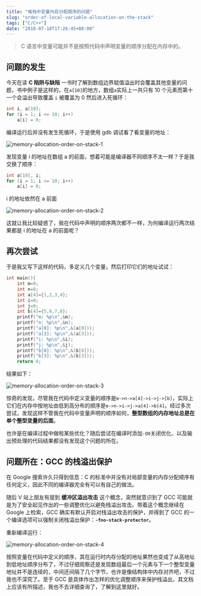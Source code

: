 ```yaml
---
title: "堆栈中变量内存分配顺序的问题"
slug: "order-of-local-variable-allocation-on-the-stack"
tags: ["C/C++"]
date: "2018-07-18T17:26:45+08:00"
---
```


> C 语言中变量可能并不是按照代码中声明变量的顺序分配在内存中的。

## 问题的发生

今天在读 **C 陷阱与缺陷** 一书时了解到数组边界赋值溢出时会覆盖其他变量的问题，书中例子是这样的，在`a[10]`的地方，数组`a`实际上一共只有 10 个元素而第十一个会溢出导致覆盖 `i` 被覆盖为 0 然后进入死循环：

```c
int i, a[10];
for (i = 1; i <= 10; i++)
    a[i] = 0;
```

编译运行后并没有发生死循环，于是使用 gdb 调试看了看变量的地址：

![memory-allocation-order-on-stack-1](https://i.loli.net/2021/10/15/rUiCATgxXdsFQ7L.jpg)

发现变量 i 的地址在数组 a 的前面，想着可能是编译器不同顺序不太一样？于是我交换了顺序：

```c
int a[10], i;
for (i = 1; i <= 10; i++)
    a[i] = 0;
```

i 的地址依然在 a 前面

![memory-allocation-order-on-stack-2](https://i.loli.net/2021/10/15/gBt8rhj6cPmwGkf.jpg)

这就让我比较疑惑了，我在代码中声明的顺序两次都不一样，为何编译运行两次结果都是 i 的地址在 a 的前面呢？

## 再次尝试

于是我又写下这样的代码，多定义几个变量，然后打印它们的地址试试：

```c
int main(){
    int m=0;
    int n=0;
    int a[4]={1,2,3,4};
    int i=0;
    int j=0;
    int b[4]={5,6,7,8};
    printf("m: %p\n",&m);
    printf("n: %p\n",&n);
    printf("a[0]: %p\n",&(a[0]));
    printf("a[3]: %p\n",&(a[3]));
    printf("i: %p\n",&i);
    printf("j: %p\n",&j);
    printf("b[0]: %p\n",&(b[0]));
    printf("b[3]: %p\n",&(b[3]));
    return 0;
```

结果如下：

![memory-allocation-order-on-stack-3](https://i.loli.net/2021/10/15/eCfd8DbYnwovt2U.jpg)

惊奇的发现，尽管我在代码中定义变量的顺序是`m->n->a[4]->i->j->[b]`，实际上它们在内存中按地址由低到高分布的顺序是`m->n->i->j->a[4]->b[4]`。经过多次尝试，发现这样不管我在代码中变量声明的顺序如何，**整型数组的内存地址总是在单个整型变量的后面**。

也许是在编译过程中做啦某些优化？随后尝试在编译时添加`-O0`关闭优化、以及输出预处理的代码结果都没有发现这个问题的所在。

## 问题所在：GCC 的栈溢出保护

在 Google 搜索许久只得到信息：C 的标准中并没有对局部变量的内存分配顺序有任何定义，因此不同的编译器完全有可以有自己的做法。

随后 V 站上朋友有提到 **缓冲区溢出攻击** 这个概念，突然就意识到了 GCC 可能就是为了安全起见作出的一些调整优化以避免栈溢出攻击。带着这个概念继续在 Google 上检索，GCC 确实有默认开启对栈溢出攻击的保护，并得到了 GCC 的一个编译选项可以强制关闭栈溢出保护：**`-fno-stack-protector`**。

重新编译运行：

![memory-allocation-order-on-stack-4](https://i.loli.net/2021/10/15/MEXtw3DvdLsN51S.jpg)

按照变量在代码中定义的顺序，其在运行时内存分配的地址果然也变成了从高地址到低地址顺序分布了，不过仔细观察还是发现数组最后一个元素与下一个整型变量地址并不是连续的，中间还间隔了几个字节，也许是像结构体中内存对齐吧，不过我也不深究了。至于 GCC 是具体作出怎样的优化调整顺序来保护栈溢出，其文档上应该有所描述，我也不去详细查询了，了解到这里就好。
